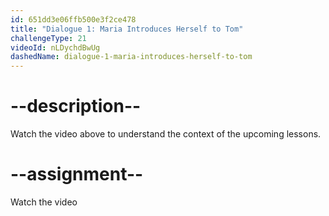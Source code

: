 ```yaml
---
id: 651dd3e06ffb500e3f2ce478
title: "Dialogue 1: Maria Introduces Herself to Tom"
challengeType: 21
videoId: nLDychdBwUg
dashedName: dialogue-1-maria-introduces-herself-to-tom
---
```


# --description--

Watch the video above to understand the context of the upcoming lessons.

# --assignment--

Watch the video
